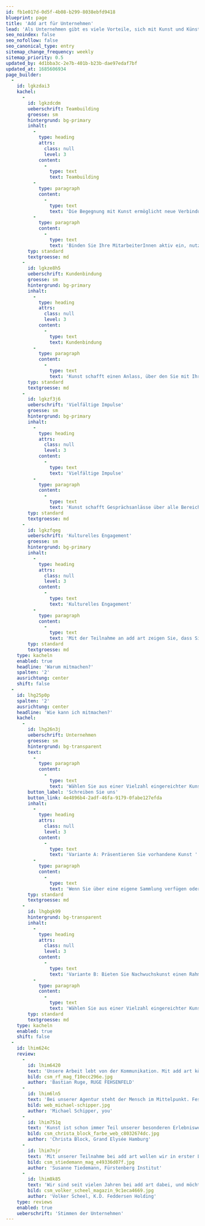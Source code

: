 ```yaml
---
id: fb1e017d-0d5f-4b08-b299-8038ebfd9418
blueprint: page
title: 'Add art für Unternehmen'
lead: 'Als Unternehmen gibt es viele Vorteile, sich mit Kunst und KünstlerInnen zu beschäftigen. Nutzen Sie add art als kommunikatives Forum, um Ihr professionelles und persönliches Netzwerk mit Kunst zu bereichern, zu beleben und zu erweitern. Kunst wirkt – und das auf vielfältige Weise.'
seo_noindex: false
seo_nofollow: false
seo_canonical_type: entry
sitemap_change_frequency: weekly
sitemap_priority: 0.5
updated_by: 4d1bba3c-2e7b-401b-b23b-dae97edaf7bf
updated_at: 1685606934
page_builder:
  -
    id: lgkzdai3
    kachel:
      -
        id: lgkzdcdm
        ueberschrift: Teambuilding
        groesse: sm
        hintergrund: bg-primary
        inhalt:
          -
            type: heading
            attrs:
              class: null
              level: 3
            content:
              -
                type: text
                text: Teambuilding
          -
            type: paragraph
            content:
              -
                type: text
                text: 'Die Begegnung mit Kunst ermöglicht neue Verbindungen zwischen Ihren MitarbeiterInnen. Die intensivere Beschäftigung mit dem eigenen Unternehmen wirkt zudem identitätsstiftend. '
          -
            type: paragraph
            content:
              -
                type: text
                text: 'Binden Sie Ihre MitarbeiterInnen aktiv ein, nutzen Sie die Ausstellung für spezielle Führungen oder einen Workshop für Ihre MitarbeiterInnen. '
        typ: standard
        textgroesse: md
      -
        id: lgkze8h5
        ueberschrift: Kundenbindung
        groesse: sm
        hintergrund: bg-primary
        inhalt:
          -
            type: heading
            attrs:
              class: null
              level: 3
            content:
              -
                type: text
                text: Kundenbindung
          -
            type: paragraph
            content:
              -
                type: text
                text: 'Kunst schafft einen Anlass, über den Sie mit Ihren Kunden ins Gespräch kommen können – zum Beispiel im Rahmen einer Vernissage oder einer speziellen Führung. Darüber hinaus gibt es weitere Möglichkeiten, etwa eine Edition als Kundengeschenk.'
        typ: standard
        textgroesse: md
      -
        id: lgkzf3j6
        ueberschrift: 'Vielfältige Impulse'
        groesse: sm
        hintergrund: bg-primary
        inhalt:
          -
            type: heading
            attrs:
              class: null
              level: 3
            content:
              -
                type: text
                text: 'Vielfältige Impulse'
          -
            type: paragraph
            content:
              -
                type: text
                text: 'Kunst schafft Gesprächsanlässe über alle Bereiche hinweg – mit Kunden, Medienvertretern, Kooperationspartnern, Verbänden und anderen Institutionen. Und auch für einen Kreativimpuls oder um über das eigene Wirtschaften zu reflektieren ist Kunst ein guter Ausgangspunkt.'
        typ: standard
        textgroesse: md
      -
        id: lgkzfqeg
        ueberschrift: 'Kulturelles Engagement'
        groesse: sm
        hintergrund: bg-primary
        inhalt:
          -
            type: heading
            attrs:
              class: null
              level: 3
            content:
              -
                type: text
                text: 'Kulturelles Engagement'
          -
            type: paragraph
            content:
              -
                type: text
                text: 'Mit der Teilnahme an add art zeigen Sie, dass Sie sich aktiv für die Förderung von Kunst engagieren und Kunst einen hohen Stellenwert für Sie hat. Das wiederum kann auch andere Unternehmen inspirieren, sich mit Kunst zu beschäftigen – und stärkt damit den Kulturstandort Hamburg. '
        typ: standard
        textgroesse: md
    type: kacheln
    enabled: true
    headline: 'Warum mitmachen?'
    spalten: '2'
    ausrichtung: center
    shift: false
  -
    id: lhg25p0p
    spalten: '2'
    ausrichtung: center
    headline: 'Wie kann ich mitmachen?'
    kachel:
      -
        id: lhg26n3j
        ueberschrift: Unternehmen
        groesse: sm
        hintergrund: bg-transparent
        text:
          -
            type: paragraph
            content:
              -
                type: text
                text: 'Wählen Sie aus einer Vielzahl eingereichter Kunstmappen an der Hochschule für Angewandte Wissenschaften (HAW) Hamburg die für Sie interessanten Künstler aus. Dabei kommen ganz unterschiedliche künstlerische Disziplinen in Frage: Malerei, Zeichnung,Illustration, Objekte, Fotografie oder sogar Textildesign.'
        button_label: 'Schreiben Sie uns'
        button_link: 4e4896b4-2adf-46fa-9179-0fabe127efda
        inhalt:
          -
            type: heading
            attrs:
              class: null
              level: 3
            content:
              -
                type: text
                text: 'Variante A: Präsentieren Sie vorhandene Kunst '
          -
            type: paragraph
            content:
              -
                type: text
                text: 'Wenn Sie über eine eigene Sammlung verfügen oder hin und wieder Ausstellungen in Eigenregie organisieren, lassen Sie gerne auch die interessierte Öffentlichkeit daran teilhaben und zeigen diese während add art.'
        typ: standard
        textgroesse: md
      -
        id: lhgbgk99
        hintergrund: bg-transparent
        inhalt:
          -
            type: heading
            attrs:
              class: null
              level: 3
            content:
              -
                type: text
                text: 'Variante B: Bieten Sie Nachwuchskunst einen Rahmen '
          -
            type: paragraph
            content:
              -
                type: text
                text: 'Wählen Sie aus einer Vielzahl eingereichter Kunstmappen an der Hochschule für Angewandte Wissenschaften (HAW) Hamburg die für Sie interessante Kunst aus. Unterschiedliche künstlerische Disziplinen sind dabei: Malerei, Zeichnung, Illustration, Objekte, Fotografie oder auch Textildesign. Die KünstlerInnen entwickeln in Abstimmung mit Ihnen ein für Ihre Büroraume geeignetes Ausstellungskonzept. '
        typ: standard
        textgroesse: md
    type: kacheln
    enabled: true
    shift: false
  -
    id: lhim624c
    review:
      -
        id: lhim6420
        text: 'Unsere Arbeit lebt von der Kommunikation. Mit add art können wir Kommunikation anregen, sowohl intern als auch mit Mandanten, und auch den Besuchern eine Freude mit der Ausstellung machen.'
        bild: csm_rf_mag_f10ecc296e.jpg
        author: 'Bastian Ruge, RUGE FEHSENFELD'
      -
        id: lhim6ln5
        text: 'Bei unserer Agentur steht der Mensch im Mittelpunkt. Fester Bestandteil unserer Unternehmenskultur ist, dass wir uns von Kunst inspirieren lassen und uns darüber austauschen. Deshalb sind wir bei add art von Anfang an dabei und unterstützen das Projekt in vielen Belangen.'
        bild: web_michael-schipper.jpg
        author: 'Michael Schipper, you'
      -
        id: lhim751q
        text: 'Kunst ist schon immer Teil unserer besonderen Erlebniswelt als Hotel. Wir möchten Kunst ohne Schwellenangst und Hürden für unsere Besucher erfahrbar machen, und gleichzeitig auch unsere Mitarbeiter inspirieren. Das machen wir mit unserer Teilnahme bei add art deutlich.'
        bild: csm_christa_block_farbe_web_c8032674dc.jpg
        author: 'Christa Block, Grand Elysée Hamburg'
      -
        id: lhim7njr
        text: 'Mit unserer Teilnahme bei add art wollen wir in erster Linie Verbindungen zwischen Künstlern und Besuchern schaffen. Doch auch für uns als Beratungsinstitut geht es immer wieder darum, hinter die Kulissen eines Beratungsfalles zu schauen. Kunst schafft Offenheit für einen Perspektivwechsel.'
        bild: csm_stiedemann_mag_e49336d07f.jpg
        author: 'Susanne Tiedemann, Fürstenberg Institut'
      -
        id: lhim8k85
        text: 'Wir sind seit vielen Jahren bei add art dabei, und möchten in erster Linie unseren Mitarbeitern neue Anregungen bieten und Interesse an Kunst und Künstlern wecken. Wir sehen im Zeitverlauf, dass sich jedes Jahr mehr Mitarbeiter für die Ausstellungen interessieren. So konnten wir einen ganz neuen Raum für Begegnungen schaffen.'
        bild: csm_volker_scheel_magazin_9c1eca4669.jpg
        author: 'Volker Scheel, K.D. Feddersen Holding'
    type: reviews
    enabled: true
    ueberschrift: 'Stimmen der Unternehmen'
---
```

